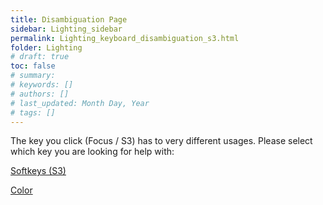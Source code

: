 ```yaml
---
title: Disambiguation Page
sidebar: Lighting_sidebar
permalink: Lighting_keyboard_disambiguation_s3.html
folder: Lighting
# draft: true
toc: false
# summary: 
# keywords: []
# authors: []
# last_updated: Month Day, Year
# tags: []
---
```


The key you click (Focus / S3) has to very different usages. Please select which key you are looking for help with:

[Softkeys (S3)](./Lighting_keyboard_softkeys.html)

[Color](./Lighting_keyboard_encoder_pages.html#Color)
